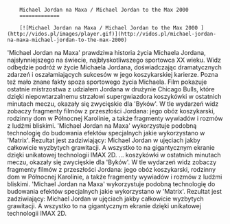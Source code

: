 
        Michael Jordan na Maxa / Michael Jordan to the Max 2000 
        =============
        
        [![Michael Jordan na Maxa / Michael Jordan to the Max 2000 ](http://vidos.pl/images/player.gif)](http://vidos.pl/michael-jordan-na-maxa-michael-jordan-to-the-max-2000)
        
        
 'Michael Jordan na Maxa' prawdziwa historia życia Michaela Jordana, najsłynniejszego na świecie, najbłyskotliwszego sportowca XX wieku. Widz odbędzie podróż w życie Michaela Jordana, doświadczając dramatycznych zdarzeń i oszałamiających sukcesów w jego koszykarskiej karierze. Pozna też mało znane fakty spoza sportowego życia Michaela. Film pokazuje ostatnie mistrzostwa z udziałem Jordana w drużynie Chicago Bulls, które dzięki niepowtarzalnemu strzałowi supergwiazdora koszykówki w ostatnich minutach meczu, okazały się zwycięskie dla 'Byków'. W tle wydarzeń widz zobaczy fragmenty filmów z przeszłości Jordana: jego obóz koszykarski, rodzinny dom w Północnej Karolinie, a także fragmenty wywiadów i rozmów z ludźmi bliskimi. 'Michael Jordan na Maxa' wykorzystuje podobną technologię do budowania efektów specjalnych jakie wykorzystano w 'Matrix'. Rezultat jest zadziwiający: Michael Jordan w ujęciach jakby całkowicie wyzbytych grawitacji. A wszystko to na gigantycznym ekranie dzięki unikatowej technologii IMAX 2D.   ... koszykówki w ostatnich minutach meczu, okazały się zwycięskie dla 'Byków'. W tle wydarzeń widz zobaczy fragmenty filmów z przeszłości Jordana: jego obóz koszykarski, rodzinny dom w Północnej Karolinie, a także fragmenty wywiadów i rozmów z ludźmi bliskimi. 'Michael Jordan na Maxa' wykorzystuje podobną technologię do budowania efektów specjalnych jakie wykorzystano w 'Matrix'. Rezultat jest zadziwiający: Michael Jordan w ujęciach jakby całkowicie wyzbytych grawitacji. A wszystko to na gigantycznym ekranie dzięki unikatowej technologii IMAX 2D.
    
